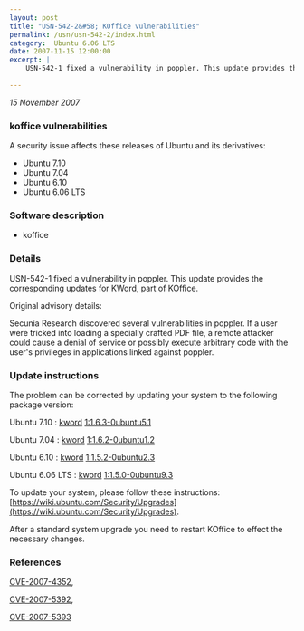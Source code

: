 ```yaml
---
layout: post
title: "USN-542-2&#58; KOffice vulnerabilities"
permalink: /usn/usn-542-2/index.html
category:  Ubuntu 6.06 LTS
date: 2007-11-15 12:00:00
excerpt: |
    USN-542-1 fixed a vulnerability in poppler. This update provides the corresponding updates for KWord, part of KOffice.
    
--- 
```

 
 

*15 November 2007*

### koffice vulnerabilities

A security issue affects these releases of Ubuntu and its derivatives:

* Ubuntu 7.10
* Ubuntu 7.04
* Ubuntu 6.10
* Ubuntu 6.06 LTS

### Software description

* koffice 

### Details

USN-542-1 fixed a vulnerability in poppler. This update provides the corresponding updates for KWord, part of KOffice.

Original advisory details:

 Secunia Research discovered several vulnerabilities in poppler. If a user were tricked into loading a specially crafted PDF file, a remote attacker could cause a denial of service or possibly execute arbitrary code with the user&#39;s privileges in applications linked against poppler. 

### Update instructions

The problem can be corrected by updating your system to the following package version:

Ubuntu 7.10
 : [kword](https://launchpad.net/ubuntu/+source/koffice) <span> [1:1.6.3-0ubuntu5.1](https://launchpad.net/ubuntu/+source/koffice/1:1.6.3-0ubuntu5.1) </span> 

Ubuntu 7.04
 : [kword](https://launchpad.net/ubuntu/+source/koffice) <span> [1:1.6.2-0ubuntu1.2](https://launchpad.net/ubuntu/+source/koffice/1:1.6.2-0ubuntu1.2) </span> 

Ubuntu 6.10
 : [kword](https://launchpad.net/ubuntu/+source/koffice) <span> [1:1.5.2-0ubuntu2.3](https://launchpad.net/ubuntu/+source/koffice/1:1.5.2-0ubuntu2.3) </span> 

Ubuntu 6.06 LTS
 : [kword](https://launchpad.net/ubuntu/+source/koffice) <span> [1:1.5.0-0ubuntu9.3](https://launchpad.net/ubuntu/+source/koffice/1:1.5.0-0ubuntu9.3) </span> 

To update your system, please follow these instructions: [https://wiki.ubuntu.com/Security/Upgrades](https://wiki.ubuntu.com/Security/Upgrades).

After a standard system upgrade you need to restart KOffice to effect the necessary changes. 

### References

 
 [CVE-2007-4352](http://people.ubuntu.com/~ubuntu-security/cve/CVE-2007-4352), 

 [CVE-2007-5392](http://people.ubuntu.com/~ubuntu-security/cve/CVE-2007-5392), 

 [CVE-2007-5393](http://people.ubuntu.com/~ubuntu-security/cve/CVE-2007-5393)
 

